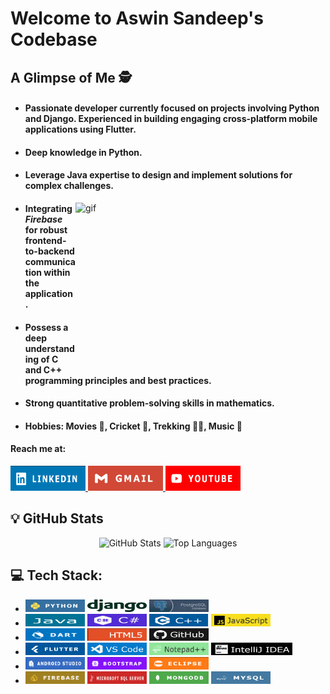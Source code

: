 <h1>Welcome to Aswin Sandeep's Codebase</h1>

<h2>A Glimpse of Me 🕵️</h2>

<ul>
  <li>
    <h4>Passionate developer currently focused on projects involving Python and Django. Experienced in building engaging cross-platform mobile applications using Flutter.</h4>
  </li>
  <li><h4>Deep knowledge in Python.</h4></li>
  <li><h4>Leverage Java expertise to design and implement solutions for complex challenges.</h4></li>
  
  <img src="https://github.com/Aswin123445/Aswin123445/blob/main/asset/productive-inf(1).gif" alt="gif" align="right" height="270px" width="400px" />
  
  <li><h4>Integrating <i>Firebase</i> for robust frontend-to-backend communication within the application.</h4></li>
  <li><h4>Possess a deep understanding of C and C++ programming principles and best practices.</h4></li>      
  <li><h4>Strong quantitative problem-solving skills in mathematics.</h4></li>     
  <li><h4>Hobbies: Movies 🎥, Cricket 🏏, Trekking 🧗‍♂️, Music 🎵</h4></li>
</ul>

<h4>Reach me at:</h4>
<a href="https://lnkd.in/gsGiJfcS">
  <img src="https://github.com/Aswin123445/Aswin123445/blob/main/asset/linkedin.png" alt="LinkedIn" height="40px" width="120px">
</a>
<a href="mailto:aswinsandeep4@gmail.com">
  <img src="https://github.com/Aswin123445/Aswin123445/blob/main/asset/gmail.png" alt="Gmail" height="40px" width="120px">
</a>
<a href="https://www.youtube.com/@AswinSandeep">
  <img src="https://github.com/Aswin123445/Aswin123445/blob/main/asset/ut.png" alt="YouTube" height="40px" width="120px">
</a>

<h2>💡 GitHub Stats</h2>

<p align="center">
  <img src="https://github-readme-stats.vercel.app/api?username=Aswin123445&show_icons=true&theme=radical" alt="GitHub Stats" height="180px width="250px" />
  <img src="https://github-readme-stats.vercel.app/api/top-langs/?username=Aswin123445&layout=compact&theme=radical" alt="Top Languages" height="180px width="250px" />
</p>

<h2> 💻 Tech Stack:</h2>
<ul>
  <li>
    <img src="https://github.com/Aswin123445/Aswin123445/blob/main/asset/python.png" alt="Python" height="20px" width="95px">   
    <img src="https://github.com/Aswin123445/Aswin123445/blob/main/asset/django-logo-positive.png" alt="Django" height="20px" width="95px">   
    <img src="https://github.com/Aswin123445/Aswin123445/blob/main/asset/Untitled.jpg" alt="Tech" height="20px" width="95px">   
  </li>
  <li>
    <img src="https://github.com/Aswin123445/Aswin123445/blob/main/asset/java.png" alt="Java" height="20px" width="95px">
    <img src="https://github.com/Aswin123445/Aswin123445/blob/main/asset/c.png" alt="C" height="20px" width="95px">
    <img src="https://github.com/Aswin123445/Aswin123445/blob/main/asset/cpp.png" alt="C++" height="20px" width="95px">
    <img src="https://github.com/Aswin123445/Aswin123445/blob/main/asset/javascript.png" alt="JavaScript" height="20px" width="95px">
  </li>
  <li>
    <img src="https://github.com/Aswin123445/Aswin123445/blob/main/asset/dart1.png" alt="Dart" height="20px" width="95px">
    <img src="https://github.com/Aswin123445/Aswin123445/blob/main/asset/html.png" alt="HTML" height="20px" width="95px">
    <img src="https://github.com/Aswin123445/Aswin123445/blob/main/asset/github.png" alt="GitHub" height="20px" width="95px">
  </li>
  <li>
    <img src="https://github.com/Aswin123445/Aswin123445/blob/main/asset/flutter.png" alt="Flutter" height="20px" width="95px">
    <img src="https://github.com/Aswin123445/Aswin123445/blob/main/asset/vscode.png" alt="VS Code" height="20px" width="95px">
    <img src="https://github.com/Aswin123445/Aswin123445/blob/main/asset/notepad.png" alt="Notepad++" height="20px" width="95px">
    <img src="https://github.com/Aswin123445/Aswin123445/blob/main/asset/Intellige.png" alt="IntelliJ IDEA" height="20px" width="130px">
  </li>
  <li>
    <img src="https://github.com/Aswin123445/Aswin123445/blob/main/asset/android.png" alt="Android" height="20px" width="95px">
    <img src="https://github.com/Aswin123445/Aswin123445/blob/main/asset/bootstrap.png" alt="Bootstrap" height="20px" width="95px">
    <img src="https://github.com/Aswin123445/Aswin123445/blob/main/asset/eclipse.png" alt="Eclipse" height="20px" width="95px">
  </li>
  <li>
    <img src="https://github.com/Aswin123445/Aswin123445/blob/main/asset/firebase.png" alt="Firebase" height="20px" width="95px">
    <img src="https://github.com/Aswin123445/Aswin123445/blob/main/asset/sqlserver.png" alt="SQL Server" height="20px" width="95px">
    <img src="https://github.com/Aswin123445/Aswin123445/blob/main/asset/mongodb.png" alt="MongoDB" height="20px" width="95px">
    <img src="https://github.com/Aswin123445/Aswin123445/blob/main/asset/mysql.png" alt="MySQL" height="20px" width="95px">
  </li>
</ul>
